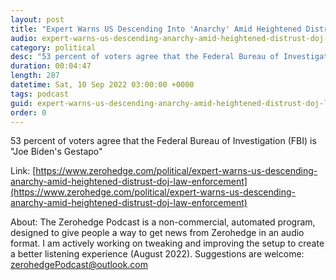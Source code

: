 ```yaml
---
layout: post
title: "Expert Warns US Descending Into 'Anarchy' Amid Heightened Distrust Of DOJ, Law Enforcement"
audio: expert-warns-us-descending-anarchy-amid-heightened-distrust-doj-law-enforcement-0
category: political
desc: "53 percent of voters agree that the Federal Bureau of Investigation (FBI) is &quot;Joe Biden's Gestapo&quot;"
duration: 00:04:47
length: 287
datetime: Sat, 10 Sep 2022 03:00:00 +0000
tags: podcast
guid: expert-warns-us-descending-anarchy-amid-heightened-distrust-doj-law-enforcement-0
order: 0
---
```

53 percent of voters agree that the Federal Bureau of Investigation (FBI) is &quot;Joe Biden's Gestapo&quot;

Link: [https://www.zerohedge.com/political/expert-warns-us-descending-anarchy-amid-heightened-distrust-doj-law-enforcement](https://www.zerohedge.com/political/expert-warns-us-descending-anarchy-amid-heightened-distrust-doj-law-enforcement)

About: The Zerohedge Podcast is a non-commercial, automated program, designed to give people a way to get news from Zerohedge in an audio format.  I am actively working on tweaking and improving the setup to create a better listening experience (August 2022).  Suggestions are welcome: [zerohedgePodcast@outlook.com](mailto:zerohedgePodcast@outlook.com)